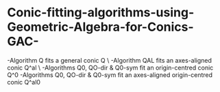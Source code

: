 # Conic-fitting-algorithms-using-Geometric-Algebra-for-Conics-GAC-

-Algorithm Q fits a general conic Q \\
-Algorithm QAL fits an axes-aligned conic Q^al \\
-Algorithms Q0, QO-dir & Q0-sym fit an origin-centred conic Q^0
-Algorithms Q0, QO-dir & Q0-sym fit an axes-aligned origin-centred conic Q^al0

